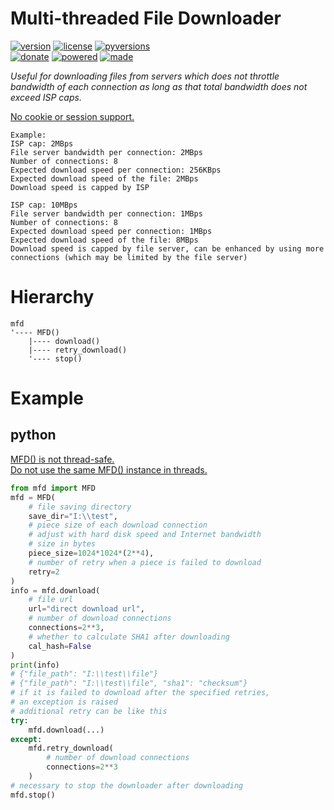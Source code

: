 # Multi-threaded File Downloader

<badges>[![version](https://img.shields.io/pypi/v/mfd.svg)](https://pypi.org/project/mfd/)
[![license](https://img.shields.io/pypi/l/mfd.svg)](https://pypi.org/project/mfd/)
[![pyversions](https://img.shields.io/pypi/pyversions/mfd.svg)](https://pypi.org/project/mfd/)  
[![donate](https://img.shields.io/badge/Donate-Paypal-0070ba.svg)](https://paypal.me/foxe6)
[![powered](https://img.shields.io/badge/Powered%20by-UTF8-red.svg)](https://paypal.me/foxe6)
[![made](https://img.shields.io/badge/Made%20with-PyCharm-red.svg)](https://paypal.me/foxe6)
</badges>

<i>Useful for downloading files from servers which does not throttle bandwidth of each connection as long as that total bandwidth does not exceed ISP caps.</i>

<u>No cookie or session support.</u>

```
Example:
ISP cap: 2MBps
File server bandwidth per connection: 2MBps
Number of connections: 8
Expected download speed per connection: 256KBps
Expected download speed of the file: 2MBps
Download speed is capped by ISP

ISP cap: 10MBps
File server bandwidth per connection: 1MBps
Number of connections: 8
Expected download speed per connection: 1MBps
Expected download speed of the file: 8MBps
Download speed is capped by file server, can be enhanced by using more connections (which may be limited by the file server)
```

# Hierarchy

```
mfd
'---- MFD()
    |---- download()
    |---- retry_download() 
    '---- stop()
```

# Example

## python
<u>MFD() is not thread-safe.  
Do not use the same MFD() instance in threads.</u>
```python
from mfd import MFD
mfd = MFD(
    # file saving directory
    save_dir="I:\\test",
    # piece size of each download connection
    # adjust with hard disk speed and Internet bandwidth
    # size in bytes
    piece_size=1024*1024*(2**4),
    # number of retry when a piece is failed to download
    retry=2
)
info = mfd.download(
    # file url
    url="direct download url",
    # number of download connections
    connections=2**3,
    # whether to calculate SHA1 after downloading
    cal_hash=False
)
print(info)
# {"file_path": "I:\\test\\file"}
# {"file_path": "I:\\test\\file", "sha1": "checksum"}
# if it is failed to download after the specified retries,
# an exception is raised
# additional retry can be like this
try:
    mfd.download(...)
except: 
    mfd.retry_download(
        # number of download connections
        connections=2**3
    )
# necessary to stop the downloader after downloading
mfd.stop()
```
